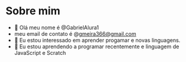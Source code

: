 # Sobre mim


- 👋 Olá meu nome é @GabrielAlura1
- meu email de contato é @gmeira366@gmail.com
- 👀 Eu estou interessado em aprender progamar e novas linguagens.
- 🌱 Eu estou aprendendo a programar recentemente e linguagem de JavaScript e Scratch

